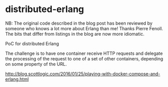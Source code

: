 # distributed-erlang

NB: The original code described in the blog post has been reviewed by someone who knows a lot more about Erlang than me! Thanks Pierre Fenoll. The bits that differ from listings in the blog are now more idiomatic.

PoC for distributed Erlang

The challenge is to have one container receive HTTP requests
and delegate the processing of the request to one of a set of
other containers, depending on some property of the URL.

http://blog.scottlogic.com/2016/01/25/playing-with-docker-compose-and-erlang.html
